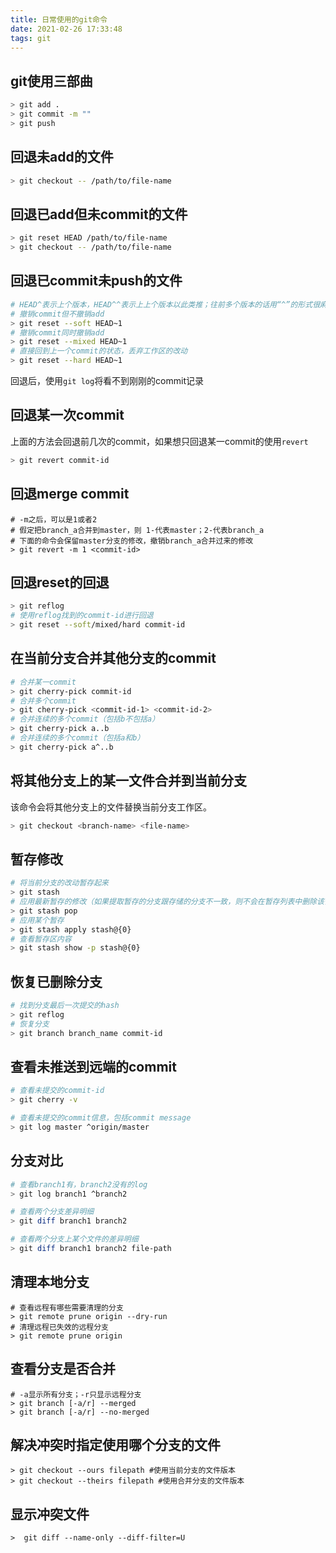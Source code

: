 ```yaml
---
title: 日常使用的git命令
date: 2021-02-26 17:33:48
tags: git
---
```


## git使用三部曲

```sh
> git add .
> git commit -m ""
> git push
```

## 回退未add的文件

```sh
> git checkout -- /path/to/file-name
```

## 回退已add但未commit的文件

```sh
> git reset HEAD /path/to/file-name
> git checkout -- /path/to/file-name
```

## 回退已commit未push的文件

```sh
# HEAD^表示上个版本，HEAD^^表示上上个版本以此类推；往前多个版本的话用“^”的形式很麻烦，因此简化为HEAD~50表示往上50个版本
# 撤销commit但不撤销add
> git reset --soft HEAD~1
# 撤销commit同时撤销add
> git reset --mixed HEAD~1
# 直接回到上一个commit的状态，丢弃工作区的改动
> git reset --hard HEAD~1
```

回退后，使用`git log`将看不到刚刚的commit记录

## 回退某一次commit

上面的方法会回退前几次的commit，如果想只回退某一commit的使用`revert`

```sh
> git revert commit-id
```

## 回退merge commit

```
# -m之后，可以是1或者2
# 假定把branch_a合并到master，则 1-代表master；2-代表branch_a
# 下面的命令会保留master分支的修改，撤销branch_a合并过来的修改
> git revert -m 1 <commit-id>
```

## 回退reset的回退

```sh
> git reflog
# 使用reflog找到的commit-id进行回退
> git reset --soft/mixed/hard commit-id
```

## 在当前分支合并其他分支的commit

```sh
# 合并某一commit
> git cherry-pick commit-id
# 合并多个commit
> git cherry-pick <commit-id-1> <commit-id-2>
# 合并连续的多个commit（包括b不包括a）
> git cherry-pick a..b
# 合并连续的多个commit（包括a和b）
> git cherry-pick a^..b
```

## 将其他分支上的某一文件合并到当前分支

该命令会将其他分支上的文件替换当前分支工作区。

```sh
> git checkout <branch-name> <file-name>
```

## 暂存修改

```sh
# 将当前分支的改动暂存起来
> git stash 
# 应用最新暂存的修改（如果提取暂存的分支跟存储的分支不一致，则不会在暂存列表中删除该暂存；一致会在暂存列表中删除）
> git stash pop
# 应用某个暂存
> git stash apply stash@{0}
# 查看暂存区内容
> git stash show -p stash@{0}
```

## 恢复已删除分支

```sh
# 找到分支最后一次提交的hash
> git reflog
# 恢复分支
> git branch branch_name commit-id
```

## 查看未推送到远端的commit

```sh
# 查看未提交的commit-id
> git cherry -v

# 查看未提交的commit信息，包括commit message
> git log master ^origin/master
```

## 分支对比

```sh
# 查看branch1有，branch2没有的log
> git log branch1 ^branch2

# 查看两个分支差异明细
> git diff branch1 branch2

# 查看两个分支上某个文件的差异明细
> git diff branch1 branch2 file-path
```

## 清理本地分支

```
# 查看远程有哪些需要清理的分支
> git remote prune origin --dry-run
# 清理远程已失效的远程分支
> git remote prune origin
```

## 查看分支是否合并

```
# -a显示所有分支；-r只显示远程分支
> git branch [-a/r] --merged
> git branch [-a/r] --no-merged
```

## 解决冲突时指定使用哪个分支的文件

```
> git checkout --ours filepath #使用当前分支的文件版本
> git checkout --theirs filepath #使用合并分支的文件版本
```

## 显示冲突文件

```
>  git diff --name-only --diff-filter=U
```